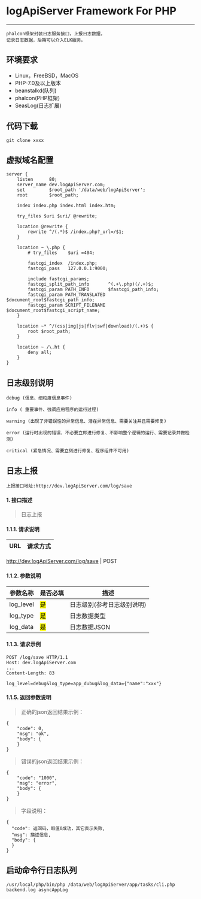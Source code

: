 # logApiServer Framework For PHP

-------------------------------------

```
phalcon框架封装日志服务接口，上报日志数据，
记录日志数据，后期可以介入ELK服务。
```

## 环境要求
- Linux，FreeBSD，MacOS
- PHP-7.0及以上版本
- beanstalkd(队列)
- phalcon(PHP框架)
- SeasLog(日志扩展)


## 代码下载
```
git clone xxxx
```

## 虚拟域名配置
```
server {
    listen      80;
    server_name dev.logApiServer.com;
    set         $root_path '/data/web/logApiServer';
    root        $root_path;

    index index.php index.html index.htm;

    try_files $uri $uri/ @rewrite;

    location @rewrite {
        rewrite ^/(.*)$ /index.php?_url=/$1;
    }

    location ~ \.php {
        # try_files    $uri =404;

        fastcgi_index  /index.php;
        fastcgi_pass   127.0.0.1:9000;

        include fastcgi_params;
        fastcgi_split_path_info       ^(.+\.php)(/.+)$;
        fastcgi_param PATH_INFO       $fastcgi_path_info;
        fastcgi_param PATH_TRANSLATED $document_root$fastcgi_path_info;
        fastcgi_param SCRIPT_FILENAME $document_root$fastcgi_script_name;
    }

    location ~* ^/(css|img|js|flv|swf|download)/(.+)$ {
        root $root_path;
    }

    location ~ /\.ht {
        deny all;
    }
}
```

## 日志级别说明
```
debug (信息、细粒度信息事件)

info ( 重要事件、强调应用程序的运行过程)

warning (出现了非错误性的异常信息、潜在异常信息、需要关注并且需要修复)

error (运行时出现的错误、不必要立即进行修复、不影响整个逻辑的运行、需要记录并做检测)

critical (紧急情况、需要立刻进行修复、程序组件不可用)
```

## 日志上报
```
上报接口地址:http://dev.logApiServer.com/log/save
```

#### 1. 接口描述

>日志上报

#### 1.1.1. 请求说明

URL  |请求方式
:---:|:---:
http://dev.logApiServer.com/log/save
| POST

#### 1.1.2. 参数说明

参数名称 | 是否必填 | 描述
:---: | --- | ---
 log_level | <mark>是</mark> | 日志级别(参考日志级别说明)
  log_type | <mark>是</mark> | 日志数据类型
  log_data | <mark>是</mark> | 日志数据JSON
  
#### 1.1.3. 请求示例

```
POST /log/save HTTP/1.1
Host: dev.logApiServer.com
...
Content-Length: 83

log_level=debug&log_type=app_dubug&log_data={"name":"xxx"}
```

#### 1.1.5. 返回参数说明

>正确的json返回结果示例：

```
{
    "code": 0,
    "msg": "ok",
    "body": {
    }
}

```

>错误的json返回结果示例：

```
{
    "code": "1000",
    "msg": "error",
    "body": {
    }
}
```

>字段说明：

```
{
  "code": 返回码，取值0成功，其它表示失败,
  "msg": 描述信息,
  "body": {
  }
}
```


## 启动命令行日志队列
```
/usr/local/php/bin/php /data/web/logApiServer/app/tasks/cli.php backend.log asyncAppLog
``` 
